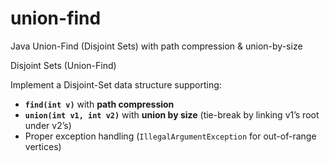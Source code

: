 # union-find
Java Union-Find (Disjoint Sets) with path compression &amp; union-by-size 

Disjoint Sets (Union-Find)

Implement a Disjoint-Set data structure supporting:
- **`find(int v)`** with **path compression**
- **`union(int v1, int v2)`** with **union by size** (tie-break by linking v1’s root under v2’s)
- Proper exception handling (`IllegalArgumentException` for out-of-range vertices)


